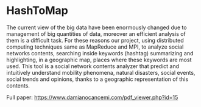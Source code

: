 # HashToMap
The current view of the big data have been enormously changed due to management of big quantities of data, moreover an efficient analysis of them is a difficult task.
For these reasons our project, using distributed computing techniques same as MapReduce and MPI, to analyze social networks contents, searching inside keywords (hashtag) summarizing and highlighting, in a geographic map, places where these keywords are most used.
This tool is a social network contents analyzer that predict and intuitively understand mobility phenomena, natural disasters, social events, social trends and opinions, thanks to a geographic representation of this contents.

Full paper: https://www.damianocancemi.com/pdf_viewer.php?id=15
